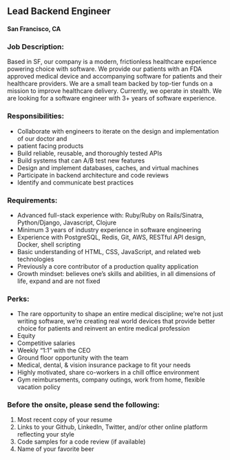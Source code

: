 ## Lead Backend Engineer
#### San Francisco, CA

### Job Description:
Based in SF, our company is a modern, frictionless healthcare experience powering choice with software. We provide our patients with an FDA approved medical device and accompanying software for patients and their healthcare providers. We are a small team backed by top-tier funds on a mission to improve healthcare delivery. Currently, we operate in stealth. We are looking for a software engineer with 3+ years of software experience.

### Responsibilities:
+	Collaborate with engineers to iterate on the design and implementation of our doctor and
+	patient facing products
+	Build reliable, reusable, and thoroughly tested APIs
+	Build systems that can A/B test new features
+	Design and implement databases, caches, and virtual machines
+	Participate in backend architecture and code reviews
+	Identify and communicate best practices

### Requirements:
+	Advanced full-stack experience with: Ruby/Ruby on Rails/Sinatra, Python/Django, Javascript, Clojure
+	Minimum 3 years of industry experience in software engineering
+	Experience with PostgreSQL, Redis, Git, AWS, RESTful API design, Docker, shell scripting
+	Basic understanding of HTML, CSS, JavaScript, and related web technologies
+	Previously a core contributor of a production quality application
+	Growth mindset: believes one’s skills and abilities, in all dimensions of life, expand and are not fixed

### Perks:
+	The rare opportunity to shape an entire medical discipline; we’re not just writing software, we’re creating real world devices that provide better choice for patients and reinvent an entire medical profession
+	Equity
+	Competitive salaries
+	Weekly “1:1” with the CEO
+	Ground floor opportunity with the team
+	Medical, dental, & vision insurance package to fit your needs
+	Highly motivated, share co-workers in a chill office environment
+	Gym reimbursements, company outings, work from home, flexible vacation policy

### Before the onsite, please send the following:
1. Most recent copy of your resume
2. Links to your Github, LinkedIn, Twitter, and/or other online platform reflecting your style
3. Code samples for a code review (if available)
4. Name of your favorite beer
